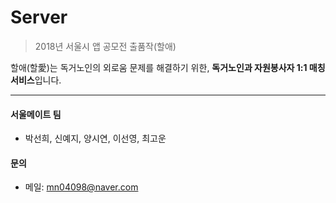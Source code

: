 # Server
>2018년 서울시 앱 공모전 출품작(할애)

할애(할愛)는 독거노인의 외로움 문제를 해결하기 위한, **독거노인과 자원봉사자 1:1 매칭 서비스**입니다.

---

#### 서울메이트 팀
* 박선희, 신예지, 양시연, 이선영, 최고운


#### 문의
* 메일: mn04098@naver.com
